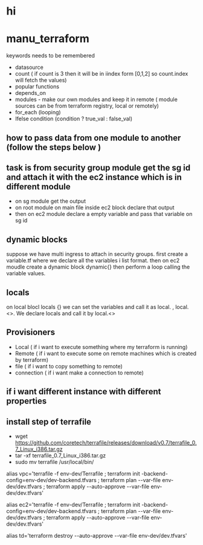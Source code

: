 
# hi
# manu_terraform

keywords needs to be remembered
- datasource
- count               ( if count is 3 then it will be in iindex form [0,1,2] so count.index will fetch the values)
- popular functions 
- depends_on
- modules  - make our own modules and keep it in remote ( module sources can be from terraform registry, local or remotely)
- for_each (looping)
- Ifelse condition (condition ? true_val : false_val)

## how to pass data from one module to another (follow the steps below )
## task is from security group module get the sg id and attach it with the ec2 instance which is in different module

- on sg module get the output 
- on root module on main file inside ec2 block declare that output 
- then on ec2 module declare a empty variable and pass that variable on sg id

## dynamic blocks
suppose we have multi ingress to attach in security groups. first create a variable.tf where we declare all the variables i list format. then on ec2 moudle create a dynamic block dynamic{} then perform a loop calling the variable values.

## locals
on local blocl locals {} we can set the variables and call it as local.<name> , local.<>. We declare locals and call it by local.<>

## Provisioners
- Local  ( if i want to execute something where my terraform is running)
- Remote ( if i want to execute some on remote machines which is created by terraform)
- file   ( if i want to copy something to remote)
- connection ( if i want make a connection to remote)

## if i want different instance with different properties

## install step of terrafile 
- wget https://github.com/coretech/terrafile/releases/download/v0.7/terrafile_0.7_Linux_i386.tar.gz
- tar -xf terrafile_0.7_Linux_i386.tar.gz 
- sudo mv terrafile /usr/local/bin/  

alias vpc='terrafile -f env-dev/Terrafile ; terraform init -backend-config=env-dev/dev-backend.tfvars ; terraform plan --var-file env-dev/dev.tfvars ; terraform apply --auto-approve --var-file env-dev/dev.tfvars'


alias ec2='terrafile -f env-dev/Terrafile ; terraform init -backend-config=env-dev/dev-backend.tfvars ; terraform plan --var-file env-dev/dev.tfvars ; terraform apply --auto-approve --var-file env-dev/dev.tfvars'

alias td='terraform destroy --auto-approve --var-file env-dev/dev.tfvars'
